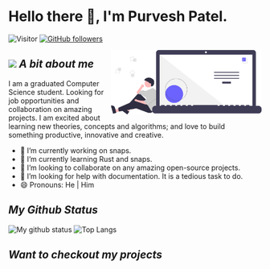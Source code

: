 # Hello there 👋, I'm Purvesh Patel.

![Visitor](https://visitor-badge.laobi.icu/badge?page_id=purveshpatel511.repoName) [![GitHub followers](https://img.shields.io/github/followers/purveshpatel511.svg?style=social&label=Follow)](https://github.com/purveshpatel511?tab=followers)<br/>

<!--
**purveshpatel511/purveshpatel511** is a ✨ _special_ ✨ repository because its `README.md` (this file) appears on your GitHub profile.

Here are some ideas to get you started:

- 💬 Ask me about ...
- 📫 How to reach me: ...
- ⚡ Fun fact: ...
-->



<img align="right" width=300px alt="Unicorn" src="./assets/code_think.svg" />

## <img src="https://media.giphy.com/media/ObNTw8Uzwy6KQ/giphy.gif" width="30px">&nbsp;***A bit about me***
I am a graduated Computer Science student. Looking for job opportunities and collaboration on amazing projects. I am excited about learning new theories, concepts and algorithms; and love to build something productive, innovative and creative.

- 🔭 I’m currently working on snaps.
- 🌱 I’m currently learning Rust and snaps.
- 👯 I’m looking to collaborate on any amazing open-source projects.
- 🤔 I’m looking for help with documentation. It is a tedious task to do.
- 😄 Pronouns: He | Him

## ***My Github Status***
![My github status](https://github-readme-stats.vercel.app/api?username=purveshpatel511&show_icons=true&include_all_commits=true)
![Top Langs](https://github-readme-stats.vercel.app/api/top-langs/?username=purveshpatel511&layout=compact)

## ***Want to checkout my projects***
